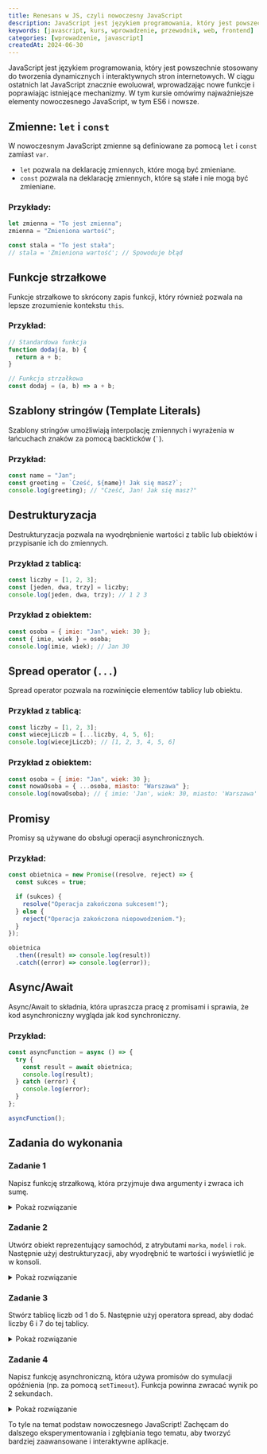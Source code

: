 ```yaml
---
title: Renesans w JS, czyli nowoczesny JavaScript
description: JavaScript jest językiem programowania, który jest powszechnie stosowany do tworzenia dynamicznych i interaktywnych stron internetowych. W ciągu ostatnich lat JavaScript znacznie ewoluował, wprowadzając nowe funkcje i poprawiając istniejące mechanizmy. W tym kursie omówimy najważniejsze elementy nowoczesnego JavaScript, w tym ES6 i nowsze.
keywords: [javascript, kurs, wprowadzenie, przewodnik, web, frontend]
categories: [wprowadzenie, javascript]
createdAt: 2024-06-30
---
```


JavaScript jest językiem programowania, który jest powszechnie stosowany do tworzenia dynamicznych i interaktywnych stron internetowych. W ciągu ostatnich lat JavaScript znacznie ewoluował, wprowadzając nowe funkcje i poprawiając istniejące mechanizmy. W tym kursie omówimy najważniejsze elementy nowoczesnego JavaScript, w tym ES6 i nowsze.

## Zmienne: `let` i `const`

W nowoczesnym JavaScript zmienne są definiowane za pomocą `let` i `const` zamiast `var`.

- `let` pozwala na deklarację zmiennych, które mogą być zmieniane.
- `const` pozwala na deklarację zmiennych, które są stałe i nie mogą być zmieniane.

### Przykłady:

```javascript
let zmienna = "To jest zmienna";
zmienna = "Zmieniona wartość";

const stala = "To jest stała";
// stala = 'Zmieniona wartość'; // Spowoduje błąd
```

## Funkcje strzałkowe

Funkcje strzałkowe to skrócony zapis funkcji, który również pozwala na lepsze zrozumienie kontekstu `this`.

### Przykład:

```javascript
// Standardowa funkcja
function dodaj(a, b) {
  return a + b;
}

// Funkcja strzałkowa
const dodaj = (a, b) => a + b;
```

## Szablony stringów (Template Literals)

Szablony stringów umożliwiają interpolację zmiennych i wyrażenia w łańcuchach znaków za pomocą backticków (`` ` ``).

### Przykład:

```javascript
const name = "Jan";
const greeting = `Cześć, ${name}! Jak się masz?`;
console.log(greeting); // "Cześć, Jan! Jak się masz?"
```

## Destrukturyzacja

Destrukturyzacja pozwala na wyodrębnienie wartości z tablic lub obiektów i przypisanie ich do zmiennych.

### Przykład z tablicą:

```javascript
const liczby = [1, 2, 3];
const [jeden, dwa, trzy] = liczby;
console.log(jeden, dwa, trzy); // 1 2 3
```

### Przykład z obiektem:

```javascript
const osoba = { imie: "Jan", wiek: 30 };
const { imie, wiek } = osoba;
console.log(imie, wiek); // Jan 30
```

## Spread operator (`...`)

Spread operator pozwala na rozwinięcie elementów tablicy lub obiektu.

### Przykład z tablicą:

```javascript
const liczby = [1, 2, 3];
const wiecejLiczb = [...liczby, 4, 5, 6];
console.log(wiecejLiczb); // [1, 2, 3, 4, 5, 6]
```

### Przykład z obiektem:

```javascript
const osoba = { imie: "Jan", wiek: 30 };
const nowaOsoba = { ...osoba, miasto: "Warszawa" };
console.log(nowaOsoba); // { imie: 'Jan', wiek: 30, miasto: 'Warszawa' }
```

## Promisy

Promisy są używane do obsługi operacji asynchronicznych.

### Przykład:

```javascript
const obietnica = new Promise((resolve, reject) => {
  const sukces = true;

  if (sukces) {
    resolve("Operacja zakończona sukcesem!");
  } else {
    reject("Operacja zakończona niepowodzeniem.");
  }
});

obietnica
  .then((result) => console.log(result))
  .catch((error) => console.log(error));
```

## Async/Await

Async/Await to składnia, która upraszcza pracę z promisami i sprawia, że kod asynchroniczny wygląda jak kod synchroniczny.

### Przykład:

```javascript
const asyncFunction = async () => {
  try {
    const result = await obietnica;
    console.log(result);
  } catch (error) {
    console.log(error);
  }
};

asyncFunction();
```

## Zadania do wykonania

### Zadanie 1

Napisz funkcję strzałkową, która przyjmuje dwa argumenty i zwraca ich sumę.

<details>
  <summary>
    <span>Pokaż rozwiązanie</span>
  </summary>

```javascript
const dodaj = (a, b) => a + b;
console.log(dodaj(2, 3)); // 5
```

</details>

### Zadanie 2

Utwórz obiekt reprezentujący samochód, z atrybutami `marka`, `model` i `rok`. Następnie użyj destrukturyzacji, aby wyodrębnić te wartości i wyświetlić je w konsoli.

<details>
  <summary>
    <span>Pokaż rozwiązanie</span>
  </summary>

```javascript
const samochod = { marka: "Toyota", model: "Corolla", rok: 2020 };
const { marka, model, rok } = samochod;
console.log(marka, model, rok); // Toyota Corolla 2020
```

</details>

### Zadanie 3

Stwórz tablicę liczb od 1 do 5. Następnie użyj operatora spread, aby dodać liczby 6 i 7 do tej tablicy.

<details>
  <summary>
    <span>Pokaż rozwiązanie</span>
  </summary>

```javascript
const liczby = [1, 2, 3, 4, 5];

const wiecejLiczb = [...liczby, 6, 7];

console.log(wiecejLiczb); // [1, 2, 3, 4, 5, 6, 7]
```

</details>

### Zadanie 4

Napisz funkcję asynchroniczną, która używa promisów do symulacji opóźnienia (np. za pomocą `setTimeout`). Funkcja powinna zwracać wynik po 2 sekundach.

<details>
  <summary>
    <span>Pokaż rozwiązanie</span>
  </summary>

```javascript
const delay = (ms) => new Promise((resolve) => setTimeout(resolve, ms));

const asyncFunction = async () => {
  console.log("Czekam 2 sekundy...");
  await delay(2000);
  console.log("2 sekundy minęły!");
};

asyncFunction();
```

</details>

To tyle na temat podstaw nowoczesnego JavaScript! Zachęcam do dalszego eksperymentowania i zgłębiania tego tematu, aby tworzyć bardziej zaawansowane i interaktywne aplikacje.
